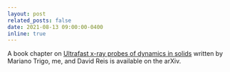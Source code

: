 ```yaml
---
layout: post
related_posts: false
date: 2021-08-13 09:00:00-0400
inline: true
---
```


A book chapter on [Ultrafast x-ray probes of dynamics in solids](/publications/#Trigo2021ultrafast) written by Mariano Trigo, me, and David Reis is available on the arXiv.
